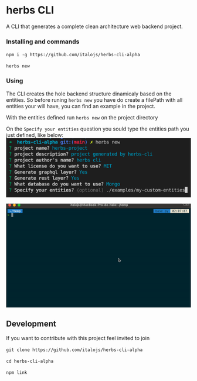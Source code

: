 # herbs CLI

A CLI that generates a complete clean architecture web backend project.
### Installing and commands
`npm i -g https://github.com/italojs/herbs-cli-alpha`

`herbs new`


### Using
The CLI creates the hole backend structure dinamicaly based on the entities. So before runing `herbs new` you have do create a filePath with all entities your will have, you can find an example in the project.

With the entities defined run `herbs new` on the project directory

On the `Specify your entities` question you sould type the entities path you just defined, like below:
![](./docs/ex2.png)

![](./docs/gif.gif)




## Development

If you want to contribute with this project feel invited to join

`git clone https://github.com/italojs/herbs-cli-alpha`

`cd herbs-cli-alpha`

`npm link`
